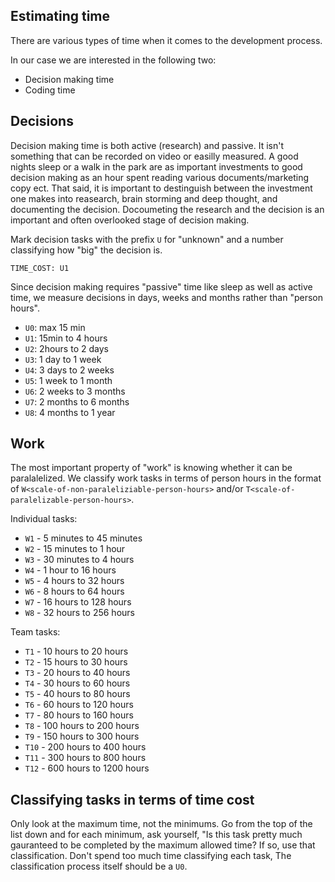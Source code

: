 Estimating time
-------------------

There are various types of time when it comes to the development process.

In our case we are interested in the following two:

- Decision making time
- Coding time

Decisions
-----------

Decision making time is both active (research) and passive. It isn't something that can be recorded on video or easilly measured. A good nights sleep or a walk in the park are as important investments to good decision making as an hour spent reading various documents/marketing copy ect. That said, it is important to destinguish between the investment one makes into reasearch, brain storming and deep thought, and documenting the decision. Docoumeting the research and the decision is an important and often overlooked stage of decision making.

Mark decision tasks with the prefix `U` for "unknown" and a number classifying how "big" the decision is.

```
TIME_COST: U1
```

Since decision making requires "passive" time like sleep as well as active time, we measure decisions in days, weeks and months rather than "person hours".

- `U0`: max 15 min
- `U1`: 15min to 4 hours
- `U2`: 2hours to 2 days
- `U3`: 1 day to 1 week
- `U4`: 3 days to 2 weeks
- `U5`: 1 week to 1 month
- `U6`: 2 weeks to 3 months
- `U7`: 2 months to 6 months
- `U8`: 4 months to 1 year

Work
-----

The most important property of "work" is knowing whether it can be paralalelized. We classify work tasks in terms of person hours in the format of `W<scale-of-non-paraleliziable-person-hours>` and/or `T<scale-of-paralelizable-person-hours>`. 

Individual tasks:

- `W1` - 5 minutes to 45 minutes
- `W2` - 15 minutes to 1 hour
- `W3` - 30 minutes to 4 hours
- `W4` - 1 hour to 16 hours
- `W5` - 4 hours to 32 hours
- `W6` - 8 hours to 64 hours
- `W7` - 16 hours to 128 hours
- `W8` - 32 hours to 256 hours

Team tasks:

- `T1` - 10 hours to 20 hours
- `T2` - 15 hours to 30 hours
- `T3` - 20 hours to 40 hours
- `T4` - 30 hours to 60 hours
- `T5` - 40 hours to 80 hours
- `T6` - 60 hours to 120 hours
- `T7` - 80 hours to 160 hours
- `T8` - 100 hours to 200 hours
- `T9` - 150 hours to 300 hours
- `T10` - 200 hours to 400 hours
- `T11` - 300 hours to 800 hours
- `T12` - 600 hours to 1200 hours

Classifying tasks in terms of time cost
-------------------------

Only look at the maximum time, not the minimums. Go from the top of the list down and for each minimum, ask yourself, "Is this task pretty much gauranteed to be completed by the maximum allowed time? If so, use that classification. Don't spend too much time classifying each task, The classification process itself should be a `U0`.
